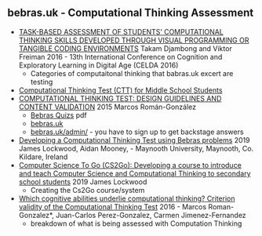 bebras.uk - Computational Thinking Assessment
---------------------------------

* [TASK-BASED ASSESSMENT OF STUDENTS’ COMPUTATIONAL THINKING SKILLS DEVELOPED THROUGH VISUAL PROGRAMMING OR TANGIBLE CODING ENVIRONMENTS](https://files.eric.ed.gov/fulltext/ED571389.pdf) Takam Djambong and Viktor Freiman 2016 - 13th International Conference on Cognition and Exploratory Learning in Digital Age (CELDA 2016)
    * Categories of computaitonal thinking that babras.uk excert are testing
* [Computational Thinking Test (CTT) for Middle School Students](https://www.researchgate.net/publication/324680249_Computational_Thinking_Test_CTT_for_Middle_School_Students)
* [COMPUTATIONAL THINKING TEST: DESIGN GUIDELINES AND CONTENT VALIDATION](http://dx.doi.org/10.13140/RG.2.1.4203.4329) 2015 Marcos Román-González
    * [Bebras Quizs](http://www.cs.nuim.ie/~amooney/CS2Go/) pdf
    * [bebras.uk](https://bebras.uk/)
    * [bebras.uk/admin/](https://bebras.uk/admin/) - you have to sign up to get backstage answers
* [Developing a Computational Thinking Test using Bebras problems](https://core.ac.uk/download/pdf/297030171.pdf) 2019 James Lockwood, Aidan Mooney,  - Maynooth University, Maynooth, Co. Kildare, Ireland
* [Computer Science To Go (CS2Go): Developing a course to introduce and teach Computer Science and Computational Thinking to secondary school students](http://mural.maynoothuniversity.ie/11015/) 2019 James Lockwood
    * Creating the Cs2Go course/system
* [Which cognitive abilities underlie computational thinking? Criterion validity of the Computational Thinking Test](https://www.computacional.com.br/files/Gerais/ROMAN%20-%20Which%20cognitive%20abilities%20underlie%20computational%20thinking.pdf) 2016 - Marcos Roman-Gonzalez*, Juan-Carlos Perez-Gonzalez, Carmen Jimenez-Fernandez
    * breakdown of what is being assessed with Computation Thinking
